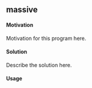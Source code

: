 
## massive

#### Motivation
Motivation for this program here.

#### Solution 
Describe the solution here.

#### Usage
```

```
